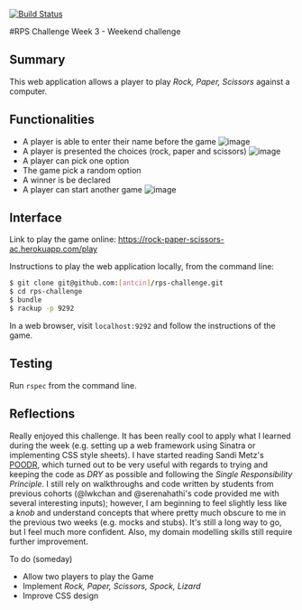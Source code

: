 [![Build Status](https://travis-ci.org/githubschool/on-demand-github-pages.svg?branch=master)](https://travis-ci.org/githubschool/on-demand-github-pages)

#RPS Challenge
Week 3 - Weekend challenge

Summary
----

This web application allows a player to play *Rock, Paper, Scissors* against a computer.


Functionalities
----
- A player is able to enter their name before the game
![image](https://imgur.com/a/CeOc6)
- A player is presented the choices (rock, paper and scissors)
![image](https://imgur.com/a/islFT)
- A player can pick one option
- The game pick a random option
- A winner is be declared
- A player can start another game
![image](https://imgur.com/a/SiM7t)



Interface
-------

Link to play the game online:
https://rock-paper-scissors-ac.herokuapp.com/play

Instructions to play the web application locally, from the command line:
```sh
$ git clone git@github.com:[antcin]/rps-challenge.git
$ cd rps-challenge
$ bundle
$ rackup -p 9292
```

In a web browser, visit `localhost:9292` and follow the instructions of the game.

Testing
-------
Run `rspec` from the command line.

Reflections
-------
Really enjoyed this challenge. It has been really cool to apply what I learned during the week (e.g. setting up a web framework using Sinatra or implementing CSS style sheets).
I have started reading Sandi Metz's [POODR](http://www.poodr.com/), which turned out to be very useful with regards to trying and keeping the code as _DRY_ as possible and following the _Single Responsibility Principle_.
I still rely on walkthroughs and code written by students from previous cohorts (@lwkchan and @serenahathi's code provided me with several interesting inputs); however, I am beginning to feel slightly less like a _knob_ and understand concepts that where pretty much obscure to me in the previous two weeks (e.g. mocks and stubs). It's still a long way to go, but I feel much more confident. Also, my domain modelling skills still require further improvement.

To do (someday)
- Allow two players to play the Game
- Implement _Rock, Paper, Scissors, Spock, Lizard_
- Improve CSS design
